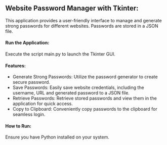 ## Website Password Manager with Tkinter:
This application provides a user-friendly interface to manage and generate strong passwords for different websites. 
Passwords are stored in a JSON file.

#### Run the Application:

Execute the script main.py to launch the Tkinter GUI.

#### Features:

- Generate Strong Passwords: Utilize the password generator to create secure password.
- Save Passwords: Easily save website credentials, including the username, URL and generated password to a JSON file.
- Retrieve Passwords: Retrieve stored passwords and view them in the application for quick access.
- Copy to Clipboard: Conveniently copy passwords to the clipboard for seamless login.
  
#### How to Run:
Ensure you have Python installed on your system.
